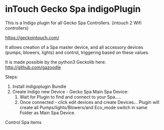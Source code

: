 # inTouch Gecko Spa indigoPlugin


This is a Indigo plugin for all Gecko Spa Controllers. (intouch 2 Wifi controllers)

https://geckointouch.com/

It allows creation of a Spa master device, and all accessory devices (pumps, blowers, lights) and control, triggering based on these values.

It is made possible by the python3 Geckolib here: http://github.com/gazoodle


Steps:

1. Install indigoplugin Bundle
2. Create Indigo new Device - Gecko Spa Main Spa Device:
   1. Wait for Plugin to find and connect to your Spa.....
   2. Once connected - click edit devices and create Devices...
      Plugin will create all Pumps/lights/Blowers/and Eco_mode switch in same Folder as Main Spa Device.

Control Spa items
